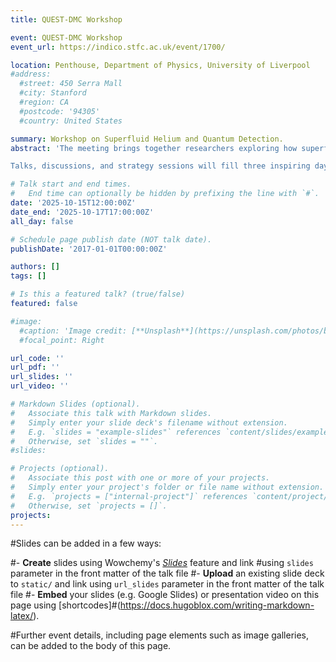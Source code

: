 ```yaml
---
title: QUEST-DMC Workshop

event: QUEST-DMC Workshop
event_url: https://indico.stfc.ac.uk/event/1700/

location: Penthouse, Department of Physics, University of Liverpool
#address:
  #street: 450 Serra Mall
  #city: Stanford
  #region: CA
  #postcode: '94305'
  #country: United States

summary: Workshop on Superfluid Helium and Quantum Detection.
abstract: 'The meeting brings together researchers exploring how superfluid helium can reveal the tiniest traces of dark matter - and how phase transitions in quantum fluids mirror those that shaped the early universe.

Talks, discussions, and strategy sessions will fill three inspiring days overlooking Liverpool, uniting expertise from across the collaboration'

# Talk start and end times.
#   End time can optionally be hidden by prefixing the line with `#`.
date: '2025-10-15T12:00:00Z'
date_end: '2025-10-17T17:00:00Z'
all_day: false

# Schedule page publish date (NOT talk date).
publishDate: '2017-01-01T00:00:00Z'

authors: []
tags: []

# Is this a featured talk? (true/false)
featured: false

#image:
  #caption: 'Image credit: [**Unsplash**](https://unsplash.com/photos/bzdhc5b3Bxs)'
  #focal_point: Right

url_code: ''
url_pdf: ''
url_slides: ''
url_video: ''

# Markdown Slides (optional).
#   Associate this talk with Markdown slides.
#   Simply enter your slide deck's filename without extension.
#   E.g. `slides = "example-slides"` references `content/slides/example-slides.md`.
#   Otherwise, set `slides = ""`.
#slides:

# Projects (optional).
#   Associate this post with one or more of your projects.
#   Simply enter your project's folder or file name without extension.
#   E.g. `projects = ["internal-project"]` references `content/project/deep-learning/index.md`.
#   Otherwise, set `projects = []`.
projects:
---
```


#Slides can be added in a few ways:

#- **Create** slides using Wowchemy's [_Slides_](https://docs.hugoblox.com/managing-content/#create-slides) feature and link #using `slides` parameter in the front matter of the talk file
#- **Upload** an existing slide deck to `static/` and link using `url_slides` parameter in the front matter of the talk file
#- **Embed** your slides (e.g. Google Slides) or presentation video on this page using [shortcodes]#(https://docs.hugoblox.com/writing-markdown-latex/).

#Further event details, including page elements such as image galleries, can be added to the body of this page.
